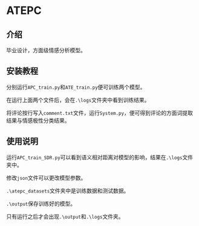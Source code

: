 # ATEPC

## 介绍
毕业设计，方面级情感分析模型。


## 安装教程

分别运行`APC_train.py`和`ATE_train.py`便可训练两个模型。

在运行上面两个文件后，会在`.\logs`文件夹中看到训练结果。

将评论按行写入`comment.txt`文件，运行`System.py`，便可得到评论的方面词提取结果与情感极性分类结果。

## 使用说明

运行`APC_train_SDR.py`可以看到语义相对距离对模型的影响，结果在`.\logs`文件夹中。

修改`json`文件可以更改模型参数。

`.\atepc_datasets`文件夹中是训练数据和测试数据。

`.\output`保存训练好的模型。

只有运行之后才会出现`.\output`和`.\logs`文件夹。
